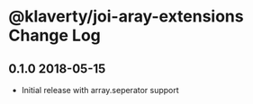 # @klaverty/joi-aray-extensions Change Log

## 0.1.0 2018-05-15
* Initial release with array.seperator support